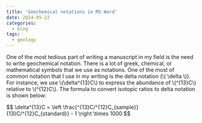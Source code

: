 ```yaml
---
title: 'Geochemical notations in MS Word'
date: 2024-05-22
categories:
  - blog
tags:
  - geology
---
```

One of the most tedious part of writing a manuscript in my field is the need to write geochemical notation. There is a lot of greek, chemical, or mathematical symbols that we use as notations. One of the most of common notation that I use in my writing is the delta notation (\\( \delta \\)). For instance, we use \\(\delta^{13}C\\) to express the abundance of \\(^{13}C\\) relative to \\(^{12}C\\). The formula to convert isotopic ratios to delta notation is shown below:

$$
\delta^{13}C = \left \frac{^{13}C/^{12}C_{sample}}{13}C/^{12}C_{standard}} - 1 \right \times 1000
$$